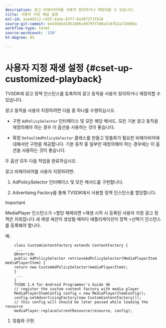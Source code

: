 ```yaml
---
description: 광고 비헤이비어를 사용자 정의하거나 재정의할 수 있습니다.
title: 사용자 지정 재생 설정
exl-id: aaa4d1c2-c425-4a2e-8377-0a3072f3fb18
source-git-commit: be43bbbd1051886c8979ff590a3197b2a7249b6a
workflow-type: tm+mt
source-wordcount: '159'
ht-degree: 0%

---
```


# 사용자 지정 재생 설정 {#cset-up-customized-playback}

TVSDK에 광고 정책 인스턴스를 등록하여 광고 동작을 사용자 정의하거나 재정의할 수 있습니다.

광고 동작을 사용자 지정하려면 다음 중 하나를 수행하십시오.

* 구현 `AdPolicySelector` 인터페이스 및 모든 해당 메서드.
모든 기본 광고 동작을 재정의해야 하는 경우 이 옵션을 사용하는 것이 좋습니다.

* 확장 `DefaultAdPolicySelector` 클래스를 만들고 맞춤화가 필요한 비헤이비어에 대해서만 구현을 제공합니다.
기본 동작 중 일부만 재정의해야 하는 경우에는 이 옵션을 사용하는 것이 좋습니다.

두 옵션 모두 다음 작업을 완료하십시오.

광고 비헤이비어를 사용자 지정하려면:

1. AdPolicySelector 인터페이스 및 모든 메서드를 구현합니다.

1. Advertising Factory를 통해 TVSDK에서 사용할 정책 인스턴스를 할당합니다.

>[!IMPORTANT]
>
>MediaPlayer 인스턴스가 >할당 해제되면 >재생 시작 시 등록된 사용자 지정 광고 정책은 지워집니다.새 재생 세션이 생성될 때마다 애플리케이션이 정책 >선택기 인스턴스를 등록해야 합니다.

예:

```
    class CustomContentFactory extends ContentFactory {
     ...
    @Override
    public AdPolicySelector retrieveAdPolicySelector(MediaPlayerItem mediaPlayerItem) {
    return new CustomAdPolicySelector(mediaPlayerItem);
    }
     ...
    }
    TVSDK 1.4 for Android Programmer's Guide 46
    // register the custom content factory with media player
    MediaPlayerItemConfig config = new MediaPlayerItemConfig();
    config.setAdvertisingFactory(new CustomContentFactory());
    // this config will should be later passed while loading the resource
    mediaPlayer.replaceCurrentResource(resource, config);
```

1. 맞춤화 구현.
